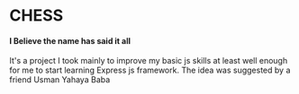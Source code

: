 # CHESS
#### I Believe the name has said it all
It's a project I took mainly to improve my basic js skills at least well enough for
me to start learning Express js framework.
The idea was suggested by a friend Usman Yahaya Baba
